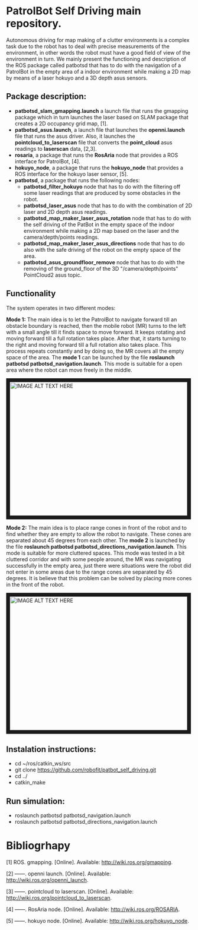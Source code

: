# PatrolBot Self Driving main repository.

Autonomous driving for map making of a clutter environments is a complex task due to the robot has to deal with precise measurements of the environment, in other words the robot must have a good field of view of the environment in turn. We mainly present the functioning and description of the ROS package called patbotsd that has to do with the navigation of a PatrolBot in the empty area of a indoor environment while making a 2D map by means of a laser hokuyo and a 3D depth asus sensors.

## Package description:








* **patbotsd_slam_gmapping.launch** a launch file that  runs the gmapping package which in turn launches the laser based on SLAM package  that creates a 2D occupancy grid map, [1].
* **patbotsd_asus.launch**, a launch file that launches the **openni.launch** file that runs the asus driver. Also, it launches the **pointcloud_to_laserscan** file that converts the **point_cloud** asus readings to **laserscan** data, [2,3].     
* **rosaria**, a package that runs the **RosAria** node that provides a ROS interface for PatrolBot, [4].   
* **hokuyo_node**, a package that runs the **hokuyo_node**  that provides a ROS interface for the hokuyo laser sensor, [5].
* **patbotsd**, a package that runs the following nodes:
     * **patbotsd_filter_hokuyo** node that has to do with the filtering off some laser readings that are produced by some obstacles in the robot. 
     * **patbotsd_laser_asus** node that has to do with the combination of 2D laser and 2D depth asus readings.
     * **patbotsd_map_maker_laser_asus_rotation** node that has to do with the self driving of the PatBot in the empty space of the indoor environment while making a 2D map based on the  laser and the camera/depth/points readings. 
     * **patbotsd_map_maker_laser_asus_directions** node that has to do also with the safe driving of the robot on the empty space of the area. 
     * **patbotsd_asus_groundfloor_remove** node that has to do with the removing of the ground_floor of the 3D "/camera/depth/points" PointCloud2 asus topic. 
      
  

      






## Functionality

The system operates in two different modes: 

**Mode 1:**  The main idea  is to let the PatrolBot to navigate forward till an obstacle boundary is reached, then the mobile robot (MR) turns to the left with a small angle till it finds space to move forward. It keeps rotating and moving forward till a full rotation takes place. After that, it starts turning to the right and moving forward till a full rotation also takes place. This process repeats constantly and by doing so, the MR covers all the empty space of the area. The **mode 1** can be launched by the file  **roslaunch patbotsd patbotsd_navigation.launch**. This mode is suitable for a open area where the robot can move freely in the middle. 




 



<a href="http://www.youtube.com/watch?feature=player_embedded&v=y8OI2HpYXLQ&feature=youtu.be" target="_blank"><img src="http://i3.ytimg.com/vi/y8OI2HpYXLQ/hqdefault.jpg" 
alt="IMAGE ALT TEXT HERE" width="480" height="360" border="10" /></a>


**Mode 2:** The main idea is to place range cones  in front of the robot and to find whether they are empty to allow the robot to navigate. These cones are separated about 45 degrees from each other. The **mode 2** is launched by the  file **roslaunch patbotsd patbotsd_directions_navigation.launch**. This mode is suitable for more cluttered spaces. This mode was tested in a bit cluttered corridor and with some people around, the MR was navigating successfully in the empty area, just there were situations were the robot did not enter in some areas due to the range cones are separated by 45 degrees. It is believe that this problem can be solved by placing more cones in the front of the robot.


<a href="http://www.youtube.com/watch?feature=player_embedded&v=fUunIjcg0NE&feature=youtu.be" target="_blank"><img src="http://i3.ytimg.com/vi/fUunIjcg0NE/hqdefault.jpg" 
alt="IMAGE ALT TEXT HERE" width="480" height="360" border="10" /></a>



## Instalation instructions:

*  cd ~/ros/catkin_ws/src 
*  git clone https://github.com/robofit/patbot_self_driving.git 
*  cd ../ 
*  catkin_make 


## Run simulation:

*  roslaunch patbotsd patbotsd_navigation.launch
*  roslaunch patbotsd patbotsd_directions_navigation.launch


# Bibliogrhapy



 [1]  ROS. gmapping. [Online]. Available: http://wiki.ros.org/gmapping.
 
[2] ——. openni launch. [Online]. Available: http://wiki.ros.org/openni_launch.

[3] ——. pointcloud to laserscan. [Online]. Available: http://wiki.ros.org/pointcloud_to_laserscan.

[4] ——. RosAria node. [Online]. Available: http://wiki.ros.org/ROSARIA.

[5] ——. hokuyo node. [Online]. Available: http://wiki.ros.org/hokuyo_node.




<!--
Once the launch the file  **roslaunch patbotsd patbotsd_navigation.launch** or **roslaunch patbotsd patbotsd_directions_navigation.launch** are launched, the following process takes place:  It runs the packages **joint_state_publisher** and  **robot_state_publisher** which in turn runs the **joint_state_publisher** and  **robot_state_publisher** nodes respectively. These nodes  have to do with  the publishing of all the join states and their transform tree (tf) of the states of the robot. Then, it establishes communication between the laptop-PatrolBot, laptop-laser and laptop-asus by running the **RosAria**, **hokuyo_node** nodes and the **openni.launch** launch file. Moreover, the **patbotsd_filter_hokuyo** node takes as an input  the **\scan** topic from the hokuyo laser and gives as an output the **scan_filter** topic which contain the filtered **\scan** ranges.  Furthermore, the **patbotsd_asus_groundfloor_remove** node takes as an input the the **/camera/points** topic that contains the PointCloud2 from the asus sensor and gives as output the **\PC2_asus_cut_image** topic which contains the PointCloud2 with the ground floor removed. Then, the **pointcloud_to_laserscan** node takes as an input the **\PC2_asus_cut_image** topic and delivers the   **\scan_xtion** topic which contain a LaserScan message. 


The **patbotsd_laser_asus** node has as an input the **\scan_filter** and the **\scan_xtion** topics which are synchronized and combined in a single LaserScan message and published in the **\scan_laser_asus** topic. Then, either the  **patbotsd_map_maker_laser_asus_rotation** or **patbotsd_map_maker_laser_asus_directions** nodes take as an input the **\scan_laser_asus** topic and drives the PatrolBot in the empty space of the indoor environment while the **gmapping_node** is making a  map on a 2D grid. -->